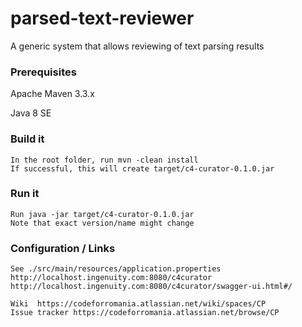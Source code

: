 # parsed-text-reviewer
A generic system that allows reviewing of text parsing results

### Prerequisites
Apache Maven 3.3.x

Java 8 SE

### Build it
```
In the root folder, run mvn -clean install
If successful, this will create target/c4-curator-0.1.0.jar
```

### Run it
```
Run java -jar target/c4-curator-0.1.0.jar    
Note that exact version/name might change
```

### Configuration / Links
```
See ./src/main/resources/application.properties
http://localhost.ingenuity.com:8080/c4curator
http://localhost.ingenuity.com:8080/c4curator/swagger-ui.html#/

Wiki  https://codeforromania.atlassian.net/wiki/spaces/CP
Issue tracker https://codeforromania.atlassian.net/browse/CP
```
